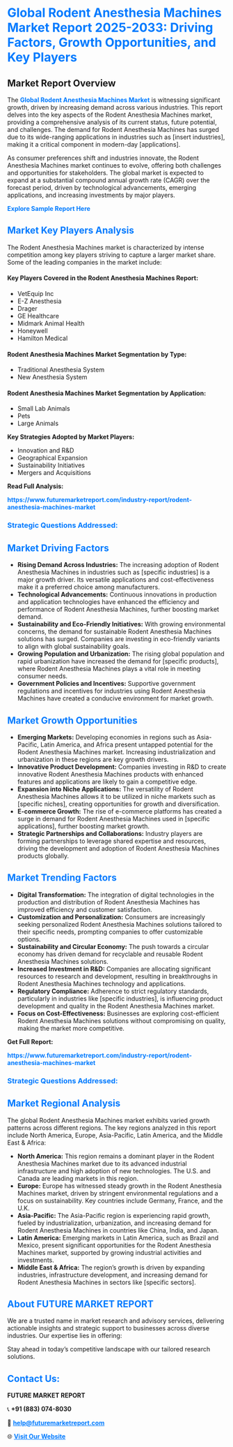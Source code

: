 <h1 style="color: #007BFF;">Global Rodent Anesthesia Machines Market Report 2025-2033: Driving Factors, Growth Opportunities, and Key Players</h1>

<section id="overview">
<h2>Market Report Overview</h2>
<p>The <a href="https://www.futuremarketreport.com/industry-report/rodent-anesthesia-machines-market" style="color: #007BFF; text-decoration: none;"><strong>Global Rodent Anesthesia Machines Market</strong></a> is witnessing significant growth, driven by increasing demand across various industries. This report delves into the key aspects of the Rodent Anesthesia Machines market, providing a comprehensive analysis of its current status, future potential, and challenges. The demand for Rodent Anesthesia Machines has surged due to its wide-ranging applications in industries such as [insert industries], making it a critical component in modern-day [applications].</p>
<p>As consumer preferences shift and industries innovate, the Rodent Anesthesia Machines market continues to evolve, offering both challenges and opportunities for stakeholders. The global market is expected to expand at a substantial compound annual growth rate (CAGR) over the forecast period, driven by technological advancements, emerging applications, and increasing investments by major players.</p>
</section>

<section id="overview">
<p><a href="https://www.futuremarketreport.com/request-sample/reportId=58360" style="color: #007BFF; text-decoration: none;"><strong>Explore Sample Report Here</strong></a></p>
</section>

<section id="key-players">
<h2 style="color: #007BFF;">Market Key Players Analysis</h2>
<p>The Rodent Anesthesia Machines market is characterized by intense competition among key players striving to capture a larger market share. Some of the leading companies in the market include:</p>
<h4>Key Players Covered in the Rodent Anesthesia Machines Report:</h4>
<ul><li>VetEquip Inc</li><li>E-Z Anesthesia</li><li>Drager</li><li>GE Healthcare</li><li>Midmark Animal Health</li><li>Honeywell</li><li>Hamilton Medical</li></ul>
<h4>Rodent Anesthesia Machines Market Segmentation by Type:</h4>
<ul><li>Traditional Anesthesia System</li><li>New Anesthesia System</li></ul>

<h4>Rodent Anesthesia Machines Market Segmentation by Application:</h4>
<ul><li>Small Lab Animals</li><li>Pets</li><li>Large Animals</li></ul>
<p><strong>Key Strategies Adopted by Market Players:</strong></p>
<ul>
<li>Innovation and R&D</li>
<li>Geographical Expansion</li>
<li>Sustainability Initiatives</li>
<li>Mergers and Acquisitions</li>
</ul>
</section>

<section>
<p><strong>Read Full Analysis: </strong></p><a href="https://www.futuremarketreport.com/industry-report/rodent-anesthesia-machines-market" style="color: #007BFF; text-decoration: none;"><strong>https://www.futuremarketreport.com/industry-report/rodent-anesthesia-machines-market</strong></a>
<h3 style="color: #007BFF;">Strategic Questions Addressed:</h3>
</section>

<section id="driving-factors">
<h2 style="color: #007BFF;">Market Driving Factors</h2>
<ul>
<li><strong>Rising Demand Across Industries:</strong> The increasing adoption of Rodent Anesthesia Machines in industries such as [specific industries] is a major growth driver. Its versatile applications and cost-effectiveness make it a preferred choice among manufacturers.</li>
<li><strong>Technological Advancements:</strong> Continuous innovations in production and application technologies have enhanced the efficiency and performance of Rodent Anesthesia Machines, further boosting market demand.</li>
<li><strong>Sustainability and Eco-Friendly Initiatives:</strong> With growing environmental concerns, the demand for sustainable Rodent Anesthesia Machines solutions has surged. Companies are investing in eco-friendly variants to align with global sustainability goals.</li>
<li><strong>Growing Population and Urbanization:</strong> The rising global population and rapid urbanization have increased the demand for [specific products], where Rodent Anesthesia Machines plays a vital role in meeting consumer needs.</li>
<li><strong>Government Policies and Incentives:</strong> Supportive government regulations and incentives for industries using Rodent Anesthesia Machines have created a conducive environment for market growth.</li>
</ul>
</section>

<section id="growth-opportunities">
<h2 style="color: #007BFF;">Market Growth Opportunities</h2>
<ul>
<li><strong>Emerging Markets:</strong> Developing economies in regions such as Asia-Pacific, Latin America, and Africa present untapped potential for the Rodent Anesthesia Machines market. Increasing industrialization and urbanization in these regions are key growth drivers.</li>
<li><strong>Innovative Product Development:</strong> Companies investing in R&D to create innovative Rodent Anesthesia Machines products with enhanced features and applications are likely to gain a competitive edge.</li>
<li><strong>Expansion into Niche Applications:</strong> The versatility of Rodent Anesthesia Machines allows it to be utilized in niche markets such as [specific niches], creating opportunities for growth and diversification.</li>
<li><strong>E-commerce Growth:</strong> The rise of e-commerce platforms has created a surge in demand for Rodent Anesthesia Machines used in [specific applications], further boosting market growth.</li>
<li><strong>Strategic Partnerships and Collaborations:</strong> Industry players are forming partnerships to leverage shared expertise and resources, driving the development and adoption of Rodent Anesthesia Machines products globally.</li>
</ul>
</section>

<section id="trending-factors">
<h2 style="color: #007BFF;">Market Trending Factors</h2>
<ul>
<li><strong>Digital Transformation:</strong> The integration of digital technologies in the production and distribution of Rodent Anesthesia Machines has improved efficiency and customer satisfaction.</li>
<li><strong>Customization and Personalization:</strong> Consumers are increasingly seeking personalized Rodent Anesthesia Machines solutions tailored to their specific needs, prompting companies to offer customizable options.</li>
<li><strong>Sustainability and Circular Economy:</strong> The push towards a circular economy has driven demand for recyclable and reusable Rodent Anesthesia Machines solutions.</li>
<li><strong>Increased Investment in R&D:</strong> Companies are allocating significant resources to research and development, resulting in breakthroughs in Rodent Anesthesia Machines technology and applications.</li>
<li><strong>Regulatory Compliance:</strong> Adherence to strict regulatory standards, particularly in industries like [specific industries], is influencing product development and quality in the Rodent Anesthesia Machines market.</li>
<li><strong>Focus on Cost-Effectiveness:</strong> Businesses are exploring cost-efficient Rodent Anesthesia Machines solutions without compromising on quality, making the market more competitive.</li>
</ul>
</section>

<section>
<p><strong>Get Full Report: </strong></p><a href="https://www.futuremarketreport.com/industry-report/rodent-anesthesia-machines-market" style="color: #007BFF; text-decoration: none;"><strong>https://www.futuremarketreport.com/industry-report/rodent-anesthesia-machines-market</strong></a>
<h3 style="color: #007BFF;">Strategic Questions Addressed:</h3>
</section>


<section id="regional-analysis">
<h2 style="color: #007BFF;">Market Regional Analysis</h2>
<p>The global Rodent Anesthesia Machines market exhibits varied growth patterns across different regions. The key regions analyzed in this report include North America, Europe, Asia-Pacific, Latin America, and the Middle East & Africa:</p>
<ul>
<li><strong>North America:</strong> This region remains a dominant player in the Rodent Anesthesia Machines market due to its advanced industrial infrastructure and high adoption of new technologies. The U.S. and Canada are leading markets in this region.</li>
<li><strong>Europe:</strong> Europe has witnessed steady growth in the Rodent Anesthesia Machines market, driven by stringent environmental regulations and a focus on sustainability. Key countries include Germany, France, and the U.K.</li>
<li><strong>Asia-Pacific:</strong> The Asia-Pacific region is experiencing rapid growth, fueled by industrialization, urbanization, and increasing demand for Rodent Anesthesia Machines in countries like China, India, and Japan.</li>
<li><strong>Latin America:</strong> Emerging markets in Latin America, such as Brazil and Mexico, present significant opportunities for the Rodent Anesthesia Machines market, supported by growing industrial activities and investments.</li>
<li><strong>Middle East & Africa:</strong> The region’s growth is driven by expanding industries, infrastructure development, and increasing demand for Rodent Anesthesia Machines in sectors like [specific sectors].</li>
</ul>
</section>

<footer>
<h2 style="color: #007BFF;">About FUTURE MARKET REPORT</h2>
<p>We are a trusted name in market research and advisory services, delivering actionable insights and strategic support to businesses across diverse industries. Our expertise lies in offering:</p>

<p>Stay ahead in today’s competitive landscape with our tailored research solutions.</p>

<h2 style="color: #007BFF;">Contact Us:</h2>
<p><strong>FUTURE MARKET REPORT</strong></p>
<p>📞 <strong>+91 (883) 074-8030</strong></p>
<p>📧 <strong><a href="mailto:help@futuremarketreport.com" style="color: #007BFF;">help@futuremarketreport.com</a></strong></p>
<p>🌐 <strong><a href="https://www.futuremarketreport.com/" style="color: #007BFF;">Visit Our Website</a></strong></p>
</footer>